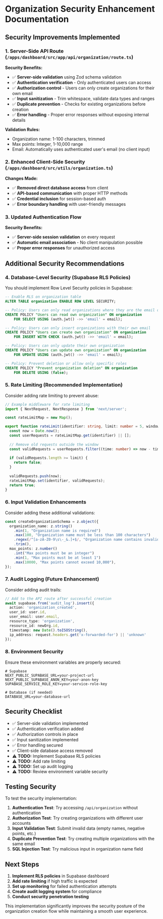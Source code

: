 # Organization Security Enhancement Documentation

## Security Improvements Implemented

### 1. **Server-Side API Route** (`/apps/dashboard/src/app/api/organization/route.ts`)

**Security Benefits:**
- ✅ **Server-side validation** using Zod schema validation
- ✅ **Authentication verification** - Only authenticated users can access
- ✅ **Authorization control** - Users can only create organizations for their own email
- ✅ **Input sanitization** - Trim whitespace, validate data types and ranges
- ✅ **Duplicate prevention** - Checks for existing organizations before creation
- ✅ **Error handling** - Proper error responses without exposing internal details

**Validation Rules:**
- Organization name: 1-100 characters, trimmed
- Max points: Integer, 1-10,000 range
- Email: Automatically uses authenticated user's email (no client input)

### 2. **Enhanced Client-Side Security** (`/apps/dashboard/src/utils/organization.ts`)

**Changes Made:**
- ✅ **Removed direct database access** from client
- ✅ **API-based communication** with proper HTTP methods
- ✅ **Credential inclusion** for session-based auth
- ✅ **Error boundary handling** with user-friendly messages

### 3. **Updated Authentication Flow**

**Security Benefits:**
- ✅ **Server-side session validation** on every request
- ✅ **Automatic email association** - No client manipulation possible
- ✅ **Proper error responses** for unauthorized access

## Additional Security Recommendations

### 4. **Database-Level Security (Supabase RLS Policies)**

You should implement Row Level Security policies in Supabase:

```sql
-- Enable RLS on organization table
ALTER TABLE organization ENABLE ROW LEVEL SECURITY;

-- Policy: Users can only read organizations where they are the email owner
CREATE POLICY "Users can read own organization" ON organization
    FOR SELECT USING (auth.jwt() ->> 'email' = email);

-- Policy: Users can only insert organizations with their own email
CREATE POLICY "Users can create own organization" ON organization
    FOR INSERT WITH CHECK (auth.jwt() ->> 'email' = email);

-- Policy: Users can only update their own organization
CREATE POLICY "Users can update own organization" ON organization
    FOR UPDATE USING (auth.jwt() ->> 'email' = email);

-- Policy: Prevent deletion or allow only specific roles
CREATE POLICY "Prevent organization deletion" ON organization
    FOR DELETE USING (false);
```

### 5. **Rate Limiting** (Recommended Implementation)

Consider adding rate limiting to prevent abuse:

```typescript
// Example middleware for rate limiting
import { NextRequest, NextResponse } from 'next/server';

const rateLimitMap = new Map();

export function rateLimit(identifier: string, limit: number = 5, windowMs: number = 60000) {
  const now = Date.now();
  const userRequests = rateLimitMap.get(identifier) || [];
  
  // Remove old requests outside the window
  const validRequests = userRequests.filter((time: number) => now - time < windowMs);
  
  if (validRequests.length >= limit) {
    return false;
  }
  
  validRequests.push(now);
  rateLimitMap.set(identifier, validRequests);
  return true;
}
```

### 6. **Input Validation Enhancements**

Consider adding these additional validations:

```typescript
const createOrganizationSchema = z.object({
  organization_name: z.string()
    .min(1, "Organization name is required")
    .max(100, "Organization name must be less than 100 characters")
    .regex(/^[a-zA-Z0-9\s\-_&.]+$/, "Organization name contains invalid characters")
    .trim(),
  max_points: z.number()
    .int("Max points must be an integer")
    .min(1, "Max points must be at least 1")
    .max(10000, "Max points cannot exceed 10,000"),
});
```

### 7. **Audit Logging** (Future Enhancement)

Consider adding audit trails:

```typescript
// Add to the API route after successful creation
await supabase.from('audit_log').insert({
  action: 'organization_created',
  user_id: user.id,
  user_email: user.email,
  resource_type: 'organization',
  resource_id: newOrg.id,
  timestamp: new Date().toISOString(),
  ip_address: request.headers.get('x-forwarded-for') || 'unknown'
});
```

### 8. **Environment Security**

Ensure these environment variables are properly secured:

```env
# Supabase
NEXT_PUBLIC_SUPABASE_URL=your-project-url
NEXT_PUBLIC_SUPABASE_ANON_KEY=your-anon-key
SUPABASE_SERVICE_ROLE_KEY=your-service-role-key

# Database (if needed)
DATABASE_URL=your-database-url
```

## Security Checklist

- ✅ Server-side validation implemented
- ✅ Authentication verification added
- ✅ Authorization controls in place
- ✅ Input sanitization implemented
- ✅ Error handling secured
- ✅ Client-side database access removed
- ⚠️ **TODO:** Implement Supabase RLS policies
- ⚠️ **TODO:** Add rate limiting
- ⚠️ **TODO:** Set up audit logging
- ⚠️ **TODO:** Review environment variable security

## Testing Security

To test the security implementation:

1. **Authentication Test**: Try accessing `/api/organization` without authentication
2. **Authorization Test**: Try creating organizations with different user accounts
3. **Input Validation Test**: Submit invalid data (empty names, negative points, etc.)
4. **Duplicate Prevention Test**: Try creating multiple organizations with the same email
5. **SQL Injection Test**: Try malicious input in organization name field

## Next Steps

1. **Implement RLS policies** in Supabase dashboard
2. **Add rate limiting** if high traffic is expected
3. **Set up monitoring** for failed authentication attempts
4. **Create audit logging system** for compliance
5. **Conduct security penetration testing**

This implementation significantly improves the security posture of the organization creation flow while maintaining a smooth user experience.

